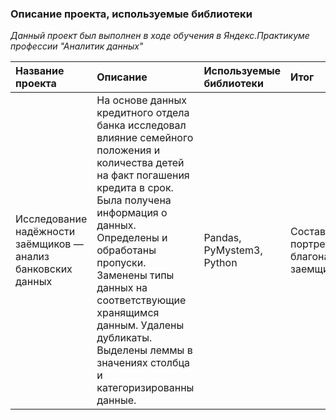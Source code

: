 ### Описание проекта, используемые библиотеки

*Данный проект был выполнен в ходе обучения в Яндекс.Практикуме профессии "Аналитик данных"*

| Название проекта | Описание | Используемые библиотеки | Итог |
| :-------------------- | :--------------------- |:---------------------------|:---------------------------|
| Исследование надёжности заёмщиков — анализ банковских данных | На основе данных кредитного отдела банка исследовал влияние семейного положения и количества детей на факт погашения кредита в срок. Была получена информация о данных. Определены и обработаны пропуски. Заменены типы данных на соответствующие хранящимся данным. Удалены дубликаты. Выделены леммы в значениях столбца и категоризированны данные. | Pandas, PyMystem3, Python | Составлен портрет благонадежного заемщика |
